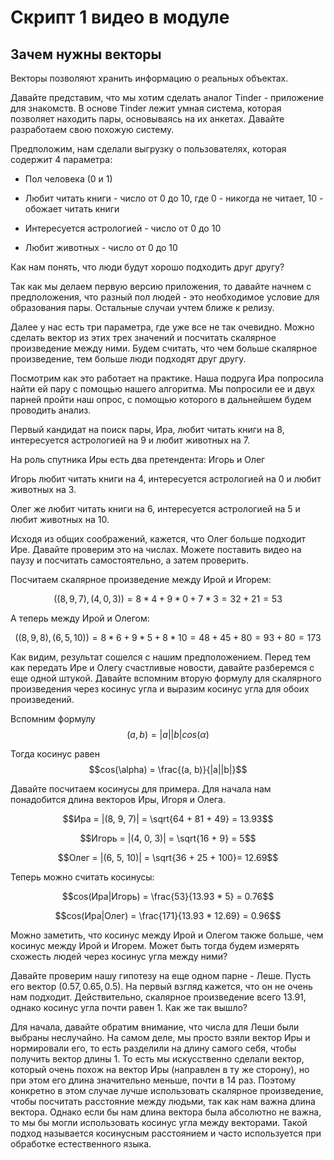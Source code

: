 # Скрипт 1 видео в модуле

## Зачем нужны векторы

Векторы позволяют хранить информацию о реальных объектах.

Давайте представим, что мы хотим сделать аналог Tinder - приложение для знакомств. В основе Tinder лежит умная система, которая позволяет находить пары, основываясь на их анкетах. Давайте разработаем свою похожую систему.

Предположим, нам сделали выгрузку о пользователях, которая содержит 4 параметра:

- Пол человека (0 и 1)

- Любит читать книги - число от 0 до 10, где 0 - никогда не читает, 10 - обожает читать книги

- Интересуется астрологией - число от 0 до 10

- Любит животных - число от 0 до 10

Как нам понять, что люди будут хорошо подходить друг другу?

Так как мы делаем первую версию приложения, то давайте начнем с предположения, что разный пол людей - это необходимое условие для образования пары. Остальные случаи учтем ближе к релизу.

Далее у нас есть три параметра, где уже все не так очевидно. Можно сделать вектор из этих трех значений и посчитать скалярное произведение между ними. Будем считать, что чем больше скалярное произведение, тем больше люди подходят друг другу.

Посмотрим как это работает на практике. Наша подруга Ира попросила найти ей пару с помощью нашего алгоритма. Мы попросили ее и двух парней пройти наш опрос, с помощью которого в дальнейшем будем проводить анализ.

Первый кандидат на поиск пары, Ира, любит читать книги на 8, интересуется астрологией на 9 и любит животных на 7.

На роль спутника Иры есть два претендента: Игорь и Олег

Игорь любит читать книги на 4, интересуется астрологией на 0 и любит животных на 3.

Олег же любит читать книги на 6, интересуется астрологией на 5 и любит животных на 10.

Исходя из общих соображений, кажется, что Олег больше подходит Ире. Давайте проверим это на числах. Можете поставить видео на паузу и посчитать самостоятельно, а затем проверить.

Посчитаем скалярное произведение между Ирой и Игорем:

$$((8, 9, 7), (4, 0, 3)) = 8 * 4 + 9 * 0 + 7 * 3 = 32 + 21 = 53$$

А теперь между Ирой и Олегом:

$$((8, 9, 8), (6, 5, 10)) = 8 * 6 + 9 * 5 + 8 * 10 = 48 + 45 + 80 = 93 + 80 = 173$$

Как видим, результат сошелся с нашим предположением. Перед тем как передать Ире и Олегу счастливые новости, давайте разберемся с еще одной штукой. Давайте вспомним вторую формулу для скалярного произведения через косинус угла и выразим косинус угла для обоих произведений.

Вспомним формулу
$$(a, b) = |a||b|cos(\alpha)$$

Тогда косинус равен
$$cos(\alpha) = \frac{(a, b)}{|a||b|}$$

Давайте посчитаем косинусы для примера. Для начала нам понадобится длина векторов Иры, Игоря и Олега.

$$Ира = |(8, 9, 7)| = \sqrt{64 + 81 + 49} = 13.93$$

$$Игорь = |(4, 0, 3)| = \sqrt{16 + 9} = 5$$

$$Олег = |(6, 5, 10)| = \sqrt{36 + 25 + 100}= 12.69$$

Теперь можно считать косинусы:

$$cos(Ира|Игорь) = \frac{53}{13.93 * 5} = 0.76$$

$$cos(Ира|Олег) = \frac{171}{13.93 * 12.69} = 0.96$$

Можно заметить, что косинус между Ирой и Олегом также больше, чем косинус между Ирой и Игорем. Может быть тогда будем измерять схожесть людей через косинус угла между ними?

Давайте проверим нашу гипотезу на еще одном парне - Леше. Пусть его вектор $(0.57, 0.65, 0.5)$. На первый взгляд кажется, что он не очень нам подходит. Действительно, скалярное произведение всего 13.91, однако косинус угла почти равен 1. Как же так вышло?

Для начала, давайте обратим внимание, что числа для Леши были выбраны неслучайно. На самом деле, мы просто взяли вектор Иры и нормировали его, то есть разделили на длину самого себя, чтобы получить вектор длины 1. То есть мы искусственно сделали вектор, который очень похож на вектор Иры (направлен в ту же сторону), но при этом его длина значительно меньше, почти в 14 раз. Поэтому конкретно в этом случае лучше использовать скалярное произведение, чтобы посчитать расстояние между людьми, так как нам важна длина вектора. Однако если бы нам длина вектора была абсолютно не важна, то мы бы могли использовать косинус угла между векторами. Такой подход называется косинусным расстоянием и часто используется при обработке естественного языка.
